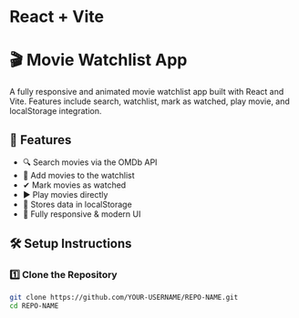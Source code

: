# React + Vite
# 🎬 Movie Watchlist App

A fully responsive and animated movie watchlist app built with React and Vite. Features include search, watchlist, mark as watched, play movie, and localStorage integration.

## 🚀 Features
- 🔍 Search movies via the OMDb API
- 📌 Add movies to the watchlist
- ✔ Mark movies as watched
- ▶ Play movies directly
- 💾 Stores data in localStorage
- 🎨 Fully responsive & modern UI

## 🛠 Setup Instructions

### 1️⃣ Clone the Repository
```sh
git clone https://github.com/YOUR-USERNAME/REPO-NAME.git
cd REPO-NAME
